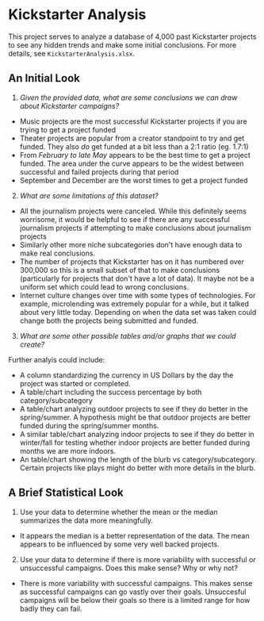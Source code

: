 # Kickstarter Analysis

This project serves to analyze a database of 4,000 past Kickstarter projects to see any hidden trends and make some initial conclusions. For more details, see `KickstarterAnalysis.xlsx`.

## An Initial Look

1. *Given the provided data, what are some conclusions we can draw about Kickstarter campaigns?*

* Music projects are the most successful Kickstarter projects if you are trying to get a project funded
* Theater projects are popular from a creator standpoint to try and get funded. They also *do* get funded at a bit less than a 2:1 ratio (eg. 1.7:1)
* From *February to late May* appears to be the best time to get a project funded. The area under the curve appears to be the widest between successful and failed projects during that period
* September and December are the worst times to get a project funded

2. *What are some limitations of this dataset?*

* All the journalism projects were canceled. While this definitely seems worrisome, it would be helpful to see if there are any successful journalism projects if attempting to make conclusions about journalism projects
* Similarly other more niche subcategories don't have enough data to make real conclusions.
* The number of projects that Kickstarter has on it has numbered over 300,000 so this is a small subset of that to make conclusions (particularly for projects that don't have a lot of data). It maybe not be a uniform set which could lead to wrong conclusions.
* Internet culture changes over time with some types of technologies. For example, microlending was extremely popular for a while, but it talked about very little today. Depending on when the data set was taken could change both the projects being submitted and funded.

3. *What are some other possible tables and/or graphs that we could create?*

Further analyis could include:

* A column standardizing the currency in US Dollars by the day the project was started or completed.
* A table/chart including the success percentage by both category/subcategory
* A table/chart analyzing outdoor projects to see if they do better in the spring/summer. A hypothesis might be that outdoor projects are better funded during the spring/summer months.
* A similar table/chart analyzing indoor projects to see if they do better in winter/fall for testing whether indoor projects are better funded during months we are more indoors.
* An table/chart showing the length of the blurb vs category/subcategory. Certain projects like plays might do better with more details in the blurb.

## A Brief Statistical Look

1. Use your data to determine whether the mean or the median summarizes the data more meaningfully.

* It appears the median is a better representation of the data. The mean appears to be influenced by some very well backed projects.

2. Use your data to determine if there is more variability with successful or unsuccessful campaigns. Does this make sense? Why or why not?

* There is more variability with successful campaigns. This makes sense as successful campaigns can go vastly over their goals. Unsuccesful campaigns will be below their goals so there is a limited range for how badly they can fail.
